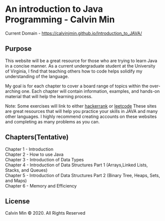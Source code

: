 # An introduction to Java Programming - Calvin Min

Current Domain - https://calvinjmin.github.io/Introduction_to_JAVA/

## Purpose
This website will be a great resource for those who are trying to learn Java in a concise manner.
As a current undergraduate student at the University of Virginia, I find that teaching others how to code
helps solidify my understanding of the language.

My goal is for each chapter to cover a board range of topics within the over-arching one.
Each chapter will contain information, examples, and hands-on material that will help the learning process.  

Note: Some exercises will link to either [hackerrank](https://hackerrank.com) or [leetcode](https://leetcode.com)
These sites are great resources that will help you practice your skills in JAVA and many other languages.
I highly recommend creating accounts on these websites and completing as many problems as you can.

## Chapters(Tentative)
Chapter 1 - Introduction  
Chapter 2 - How to use Java  
Chapter 3 - Introduction of Data Types  
Chapter 4 - Introduction of Data Structures Part 1 (Arrays,Linked Lists, Stacks, and Queues)  
Chapter 5 - Introduction of Data Structures Part 2 (Binary Tree, Heaps, Sets, and Maps)  
Chapter 6 - Memory and Efficiency  
 
 ## License
 Calvin Min © 2020. All Rights Reserved
